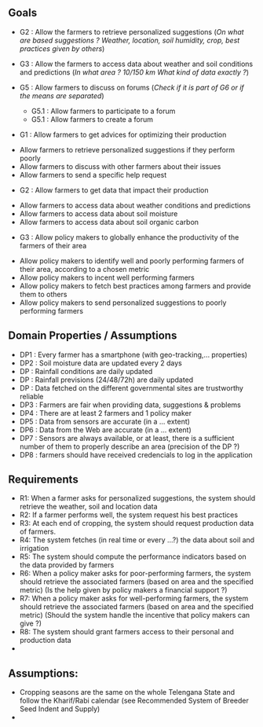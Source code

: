 ## Goals

  
- G2 : Allow the farmers to retrieve personalized suggestions (*On what are based suggestions ? Weather, location, soil humidity, crop, best practices given by others*)    
- G3 : Allow the farmers to access data about weather and soil conditions and predictions (*In what area ? 10/150 km What kind of data exactly ?*)
- G5 : Allow farmers to discuss on forums (*Check if it is part of G6 or if the means are separated*)
  - G5.1 : Allow farmers to participate to a forum
  - G5.1 : Allow farmers to create a forum 


- G1 : Allow farmers to get advices for optimizing their production  
* Allow farmers to retrieve personalized suggestions if they perform poorly  
* Allow farmers to discuss with other farmers about their issues
* Allow farmers to send a specific help request

- G2 : Allow farmers to get data that impact their production 
* Allow farmers to access data about weather conditions and predictions  
* Allow farmers to access data about soil moisture
* Allow farmers to access data about soil organic carbon


- G3 : Allow policy makers to globally enhance the productivity of the farmers of their area   
* Allow policy makers to identify well and poorly performing farmers of their area, according to a chosen metric
* Allow policy makers to incent well performing farmers
* Allow policy makers to fetch best practices among farmers and provide them to others
* Allow policy makers to send personalized suggestions to poorly performing farmers


## Domain Properties / Assumptions
- DP1 : Every farmer has a smartphone (with geo-tracking,...  properties)
- DP2 : Soil moisture data are updated every 2 days
- DP : Rainfall conditions are daily updated 
- DP : Rainfall previsions (24/48/72h) are daily updated
- DP : Data fetched on the different governmental sites are trustworthy reliable
- DP3 : Farmers are fair when providing data, suggestions & problems
- DP4 : There are at least 2 farmers and 1 policy maker
- DP5 : Data from sensors are accurate (in a ... extent)
- DP6 : Data from the Web are accurate (in a ... extent)
- DP7 : Sensors are always available, or at least, there is a sufficient number of them to properly describe an area (precision of the DP ?)
- DP8 : farmers should have received credencials to log in the application


## Requirements
- R1: When a farmer asks for personalized suggestions, the system should retrieve the weather, soil and location data
- R2: If a farmer performs well, the system request his best practices
- R3: At each end of cropping, the system should request production data of farmers.
- R4: The system fetches (in real time or every ...?) the data about soil and irrigation
- R5: The system should compute the performance indicators based on the data provided by farmers
- R6: When a policy maker asks for poor-performing farmers, the system should retrieve the associated farmers (based on area and the specified metric) (Is the help given by policy makers a financial support ?)
- R7: When a policy maker asks for well-performing farmers, the system should retrieve the associated farmers (based on area and the specified metric) (Should the system handle the incentive that policy makers can give ?)
- R8: The system should grant farmers access to their personal and production data
- 

## Assumptions:
- Cropping seasons are the same on the whole Telengana State and follow the Kharif/Rabi calendar (see Recommended System of Breeder Seed Indent and Supply)
- 
